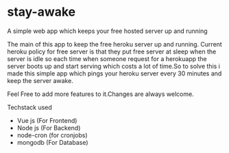# stay-awake
A simple web app which keeps your free hosted server up and running

The main of this app to keep the free heroku server up and running. Current heroku policy for free server is that they put free server at sleep when the server is idle
so each time when someone request for a herokuapp the server boots up and start serving which costs a lot of time.So to solve this i made this simple app which pings your heroku
server every 30 minutes and keep the server awake.


Feel Free to add more features to it.Changes are always welcome.


Techstack used

- Vue js (For Frontend)
- Node js (For Backend)
- node-cron (for cronjobs)
- mongodb (For Database)
